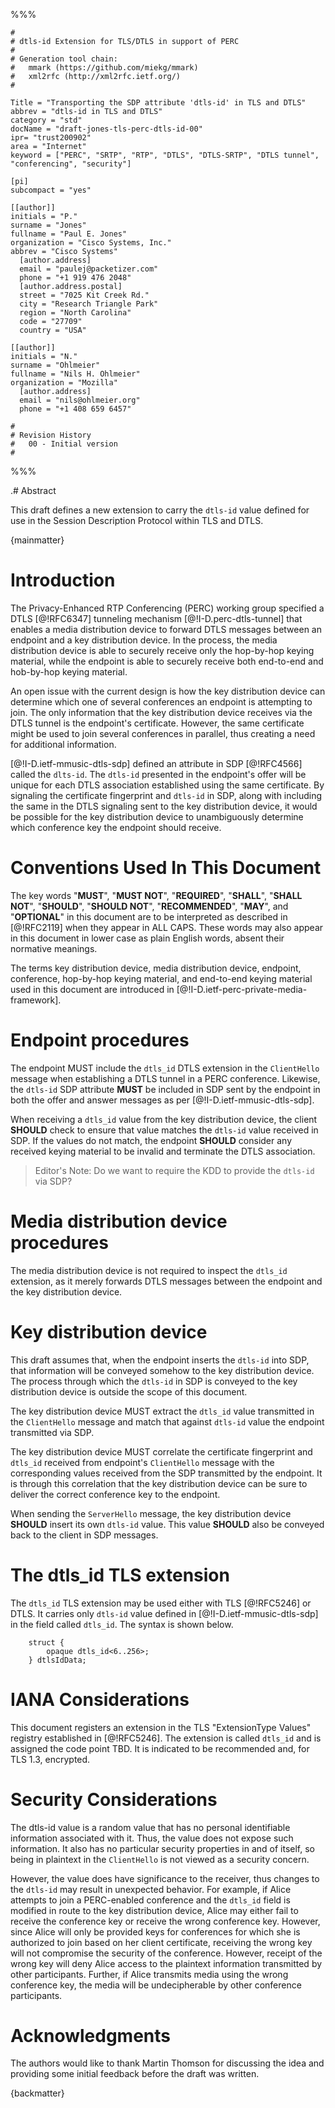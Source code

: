 %%%

    #
    # dtls-id Extension for TLS/DTLS in support of PERC
    #
    # Generation tool chain:
    #   mmark (https://github.com/miekg/mmark)
    #   xml2rfc (http://xml2rfc.ietf.org/)
    #

    Title = "Transporting the SDP attribute 'dtls-id' in TLS and DTLS"
    abbrev = "dtls-id in TLS and DTLS"
    category = "std"
    docName = "draft-jones-tls-perc-dtls-id-00"
    ipr= "trust200902"
    area = "Internet"
    keyword = ["PERC", "SRTP", "RTP", "DTLS", "DTLS-SRTP", "DTLS tunnel", "conferencing", "security"]

    [pi]
    subcompact = "yes"

    [[author]]
    initials = "P."
    surname = "Jones"
    fullname = "Paul E. Jones"
    organization = "Cisco Systems, Inc."
    abbrev = "Cisco Systems"
      [author.address]
      email = "paulej@packetizer.com"
      phone = "+1 919 476 2048"
      [author.address.postal]
      street = "7025 Kit Creek Rd."
      city = "Research Triangle Park"
      region = "North Carolina"
      code = "27709"
      country = "USA"

    [[author]]
    initials = "N."
    surname = "Ohlmeier"
    fullname = "Nils H. Ohlmeier"
    organization = "Mozilla"
      [author.address]
      email = "nils@ohlmeier.org"
      phone = "+1 408 659 6457"

    #
    # Revision History
    #   00 - Initial version
    #

%%%

.# Abstract

This draft defines a new extension to carry the `dtls-id` value defined
for use in the Session Description Protocol within TLS and DTLS.

{mainmatter}

# Introduction

The Privacy-Enhanced RTP Conferencing (PERC) working group specified a
DTLS [@!RFC6347] tunneling mechanism [@!I-D.perc-dtls-tunnel] that enables
a media distribution device to forward DTLS messages between an endpoint
and a key distribution device.  In the process, the media distribution
device is able to securely receive only the hop-by-hop keying material,
while the endpoint is able to securely receive both end-to-end and
hob-by-hop keying material.

An open issue with the current design is how the key distribution device
can determine which one of several conferences an endpoint is attempting to
join.  The only information that the key distribution device receives via
the DTLS tunnel is the endpoint's certificate.  However, the same certificate
might be used to join several conferences in parallel, thus creating a
need for additional information.

[@!I-D.ietf-mmusic-dtls-sdp] defined an attribute in SDP [@!RFC4566] called
the `dlts-id`.  The `dtls-id` presented in the endpoint's offer will be
unique for each DTLS association established using the same certificate.
By signaling the certificate fingerprint and `dtls-id` in SDP, along with
including the same in the DTLS signaling sent to the key distribution
device, it would be possible for the key distribution device to
unambiguously determine which conference key the endpoint should receive.

# Conventions Used In This Document

The key words "**MUST**", "**MUST NOT**", "**REQUIRED**", "**SHALL**",
"**SHALL NOT**", "**SHOULD**", "**SHOULD NOT**", "**RECOMMENDED**",
"**MAY**", and "**OPTIONAL**" in this document are to be interpreted as
described in [@!RFC2119] when they appear in ALL CAPS.  These words may
also appear in this document in lower case as plain English words,
absent their normative meanings.

The terms key distribution device, media distribution device, endpoint,
conference, hop-by-hop keying material, and end-to-end keying material
used in this document are introduced in
[@!I-D.ietf-perc-private-media-framework].

# Endpoint procedures

The endpoint MUST include the `dtls_id` DTLS extension in the `ClientHello`
message when establishing a DTLS tunnel in a PERC conference.  Likewise,
the `dtls-id` SDP attribute **MUST** be included in SDP sent by the endpoint
in both the offer and answer messages as per [@!I-D.ietf-mmusic-dtls-sdp].

When receiving a `dtls_id` value from the key distribution device, the
client **SHOULD** check to ensure that value matches the `dtls-id` value
received in SDP.  If the values do not match, the endpoint **SHOULD**
consider any received keying material to be invalid and terminate the
DTLS association.

> Editor's Note: Do we want to require the KDD to provide the `dtls-id`
  via SDP?

# Media distribution device procedures

The media distribution device is not required to inspect the `dtls_id`
extension, as it merely forwards DTLS messages between the endpoint
and the key distribution device.

# Key distribution device

This draft assumes that, when the endpoint inserts the `dtls-id` into
SDP, that information will be conveyed somehow to the key distribution
device.  The process through which the `dtls-id` in SDP is conveyed to
the key distribution device is outside the scope of this document.

The key distribution device MUST extract the `dtls_id` value transmitted
in the `ClientHello` message and match that against `dtls-id` value the
endpoint transmitted via SDP.

The key distribution device MUST correlate the certificate fingerprint and
`dtls_id` received from endpoint's `ClientHello` message with the
corresponding values received from the SDP transmitted by the endpoint.  It
is through this correlation that the key distribution device can be sure to
deliver the correct conference key to the endpoint.

When sending the `ServerHello` message, the key distribution device **SHOULD**
insert its own `dtls-id` value.  This value **SHOULD** also be conveyed back
to the client in SDP messages.

# The dtls_id TLS extension

The `dtls_id` TLS extension may be used either with TLS [@!RFC5246] or
DTLS.  It carries only `dtls-id` value defined in
[@!I-D.ietf-mmusic-dtls-sdp] in the field called `dtls_id`.  The syntax
is shown below.

~~~
    struct {
        opaque dtls_id<6..256>;
    } dtlsIdData;
~~~

# IANA Considerations

This document registers an extension in the TLS "ExtensionType
Values" registry established in [@!RFC5246].  The extension
is called `dtls_id` and is assigned the code point TBD.  It is
indicated to be recommended and, for TLS 1.3, encrypted.

# Security Considerations

The dtls-id value is a random value that has no personal identifiable
information associated with it.  Thus, the value does not expose such
information.  It also has no particular security properties in and
of itself, so being in plaintext in the `ClientHello` is not viewed as
a security concern.

However, the value does have significance to the receiver, thus changes to
the `dtls-id` may result in unexpected behavior.  For example, if Alice 
attempts to join a PERC-enabled conference and the `dtls_id` field is
modified in route to the key distribution device, Alice may either fail
to receive the conference key or receive the wrong conference key.
However, since Alice will only be provided keys for conferences for which
she is authorized to join based on her client certificate, receiving the
wrong key will not compromise the security of the conference.  However,
receipt of the wrong key will deny Alice access to the plaintext
information transmitted by other participants.  Further, if Alice transmits
media using the wrong conference key, the media will be undecipherable
by other conference participants.

# Acknowledgments

The authors would like to thank Martin Thomson for discussing the idea and
providing some initial feedback before the draft was written.

{backmatter}



